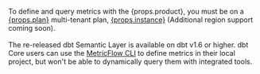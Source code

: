 <span>To define and query metrics with the {props.product}, you must be on a <a href="https://www.getdbt.com/pricing/">{props.plan}</a>  multi-tenant plan, <a href="https://docs.getdbt.com/docs/cloud/about-cloud/regions-ip-addresses" target="_self">{props.instance}</a> (Additional region support coming soon).<br /><br /> The re-released dbt Semantic Layer is available on dbt v1.6 or higher. dbt Core users can use the <a href="https://docs.getdbt.com/docs/build/metricflow-cli">MetricFlow CLI</a> to define metrics in their local project, but won't be able to dynamically query them with integrated tools.</span><br /><br />

